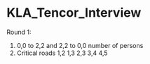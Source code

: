 # KLA_Tencor_Interview
Round 1:
1. 0,0 to 2,2 and 2,2 to 0,0 number of persons
2. Critical roads 
1,2
1,3
2,3
3,4
4,5


